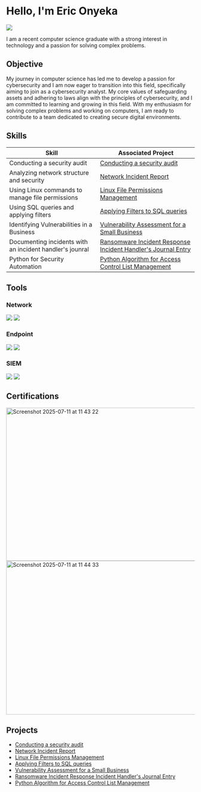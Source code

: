 # Hello, I'm Eric Onyeka
<a href="https://www.linkedin.com/in/eric-onyeka-65b65a374/"><img src="https://img.shields.io/badge/-LinkedIn-0072b1?&style=for-the-badge&logo=linkedin&logoColor=white" /></a>


I am a recent computer science graduate with a strong interest in technology and a passion for solving complex problems.

## Objective

My journey in computer science has led me to develop a passion for cybersecurity and I am now eager to transition into this field, specifically aiming to join as a cybersecurity analyst.  My core values of safeguarding assets and adhering to laws align with the principles of cybersecurity, and I am committed to learning and growing in this field. With my enthusiasm for solving complex problems and working on computers, I am ready to contribute to a team dedicated to creating secure digital environments.


## Skills

| Skill                                         | Associated Project         |
|-----------------------------------------------|----------------------------|
|      Conducting a security audit     | <a href="https://github.com/ericonyeka2/Conducting-a-security-audit">Conducting a security audit</a>|
| Analyzing network structure and security | <a href="https://github.com/ericonyeka2/Network-Incident-Report---DDoS-Attack-Response/blob/main/README.md">Network Incident Report</a>|
| Using Linux commands to manage file permissions        | <a href="https://github.com/ericonyeka2/Linux-File-Permissions-Management/blob/main/README.md">Linux File Permissions Management</a>|
| Using SQL queries and applying filters  |<a href="https://github.com/ericonyeka2/Applying-filters-to-SQL-queries">Applying Filters to SQL queries</a> |
| Identifying Vulnerabilities in a Business|<a href="https://github.com/ericonyeka2/Vulnerability-Assessment-for-a-Small-Business/blob/main/README.md">Vulnerability Assessment for a Small Business</a> |
| Documenting incidents with an incident handler's jounral| <a href="https://github.com/ericonyeka2/Ransomware-Incident-Response-Incident-Handler-s-Journal-Entry/blob/main/README.md">Ransomware Incident Response Incident Handler's Journal Entry</a>|
| Python for Security Automation| <a href="https://github.com/ericonyeka2/Python-Algorithm-for-Access-Control-List-Management/blob/main/README.md">Python Algorithm for Access Control List Management</a>|

## Tools

### Network
<div>
    <img src="https://img.shields.io/badge/-Wireshark-1679A7?&style=for-the-badge&logo=Wireshark&logoColor=white" />
    <img src="https://img.shields.io/badge/-Suricata-EF3B2D?&style=for-the-badge&logo=Suricata&logoColor=white" />
</div>

### Endpoint
<div>
    <img src="https://img.shields.io/badge/-Microsoft_Defender_for_Endpoint-00A4EF?&style=for-the-badge&logo=Microsoft&logoColor=white" />
    <img src="https://img.shields.io/badge/-Velociraptor-4B275F?&style=for-the-badge&logo=Velociraptor&logoColor=white" />
</div>

### SIEM
<div>
    <img src="https://img.shields.io/badge/-Microsoft_Sentinel-0078D4?&style=for-the-badge&logo=Microsoft&logoColor=white" />
    <img src="https://img.shields.io/badge/-Splunk-000000?&style=for-the-badge&logo=Splunk&logoColor=white" />
</div>

## Certifications
<img width="528" height="408" alt="Screenshot 2025-07-11 at 11 43 22" src="https://github.com/user-attachments/assets/f6aa991c-45bf-4cfb-9760-761921a17bb2" /> 
<img width="527" height="410" alt="Screenshot 2025-07-11 at 11 44 33" src="https://github.com/user-attachments/assets/617da844-ef41-4d6a-953c-8981b2206598" />


## Projects
- <a href="https://github.com/ericonyeka2/Conducting-a-security-audit">Conducting a security audit</a>
-  <a href="https://github.com/ericonyeka2/Network-Incident-Report---DDoS-Attack-Response/blob/main/README.md">Network Incident Report</a>
- <a href="https://github.com/ericonyeka2/Linux-File-Permissions-Management/blob/main/README.md">Linux File Permissions Management</a>
- <a href="https://github.com/ericonyeka2/Applying-filters-to-SQL-queries">Applying Filters to SQL queries</a> 
- <a href="https://github.com/ericonyeka2/Vulnerability-Assessment-for-a-Small-Business/blob/main/README.md">Vulnerability Assessment for a Small Business</a>
- <a href="https://github.com/ericonyeka2/Ransomware-Incident-Response-Incident-Handler-s-Journal-Entry/blob/main/README.md">Ransomware Incident Response Incident Handler's Journal Entry</a>
- <a href="https://github.com/ericonyeka2/Python-Algorithm-for-Access-Control-List-Management/blob/main/README.md">Python Algorithm for Access Control List Management</a>
